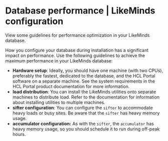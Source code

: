 # Database performance \| LikeMinds configuration

View some guidelines for performance optimization in your LikeMinds database.

How you configure your database during installation has a significant impact on performance. Use the following guidelines to achieve the maximum performance in your LikeMinds database:

-   **Hardware setup**: Ideally, you should have one machine \(with two CPUs\), preferably the fastest, dedicated to the database, and the HCL Portal software on a separate machine. See the system requirements in the HCL Portal product documentation for more information.
-   **load distribution**: You can install the LikeMinds utilities onto separate machines to distribute load. Refer to the documentation for information about installing utilities to multiple machines.
-   **sifter configuration**: You can configure the `sifter` to accommodate heavy loads or busy sites. Be aware that the `sifter` has heavy memory usage.
-   **accumulator configuration:** As with the `sifter`, the `accumulator` has heavy memory usage, so you should schedule it to run during off-peak hours.


